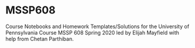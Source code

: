 # MSSP608
Course Notebooks and Homework Templates/Solutions for the University of Pennsylvania Course MSSP 608 Spring 2020 led by Elijah Mayfield with help from Chetan Parthiban. 
